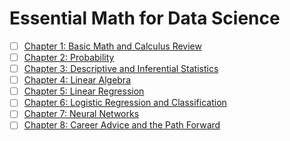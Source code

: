 # Essential Math for Data Science

- [ ] [Chapter 1: Basic Math and Calculus Review](chapter1/chapter1.md)
- [ ] [Chapter 2: Probability](chapter2/chapter2.md)
- [ ] [Chapter 3: Descriptive and Inferential Statistics](chapter3/chapter3.md)
- [ ] [Chapter 4: Linear Algebra](chapter4/chapter4.md)
- [ ] [Chapter 5: Linear Regression](chapter5/chapter5.md)
- [ ] [Chapter 6: Logistic Regression and Classification](chapter6/chapter6.md)
- [ ] [Chapter 7: Neural Networks](chapter7/chapter7.md)
- [ ] [Chapter 8: Career Advice and the Path Forward](chapter8/chapter8.md)
